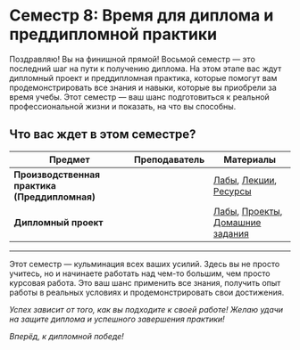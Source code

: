 # Семестр 8: Время для диплома и преддипломной практики

Поздравляю! Вы на финишной прямой! Восьмой семестр — это последний шаг на пути к получению диплома. На этом этапе вас ждут дипломный проект и преддипломная практика, которые помогут вам продемонстрировать все знания и навыки, которые вы приобрели за время учебы. Этот семестр — ваш шанс подготовиться к реальной профессиональной жизни и показать, на что вы способны.

## Что вас ждет в этом семестре?

| Предмет                                                               | Преподаватель   | Материалы                                                                                                         |
|-----------------------------------------------------------------------|-----------------|-------------------------------------------------------------------------------------------------------------------|
| **Производственная практика (Преддипломная)**                         |                 | [Лабы](./Math/labs/), [Лекции](./Math/lectures/), [Ресурсы](./Math/resources/)                                    |
| **Дипломный проект**                                                  |                 | [Лабы](./Programming/labs/), [Проекты](./Programming/projects/), [Домашние задания](./Programming/homework/)      |

---

Этот семестр — кульминация всех ваших усилий. Здесь вы не просто учитесь, но и начинаете работать над чем-то большим, чем просто курсовая работа. Это ваш шанс применить все знания, получить опыт работы в реальных условиях и продемонстрировать свои достижения.

*Успех зависит от того, как вы подходите к своей работе! Желаю удачи на защите диплома и успешного завершения практики!*

*Вперёд, к дипломной победе!*
